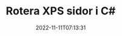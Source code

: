 ---
############################# Static ############################
layout: "auto-gen-merger"
date: 2022-11-11T07:13:31
draft: false
otherformats: pdf tex epub

############################# Head ############################
head_title: "Rotera XPS sidor i C# – Rotera i 90, 180, 270 vinkel"
head_description: "Rotera specifika eller alla dokumentsidor i en XPS-fil med 90, 180, 270 rotationsvinkel med hjälp av dokumentsammanslagnings-API."

############################# Header ############################
title: "Rotera XPS sidor i C#"
description: "Rotera XPS sidor med några rader med .NET-kod."
bg_image: "https://cms.admin.containerize.com/templates/aspose/App_Themes/V3/images/bg/header1.png"
bg_overlay: false
button:
    enable: true
    icon: "fas fa-arrow-down"
    label: "Ladda ner gratis provversion"
    link: "https://downloads.groupdocs.com/merger/net"

############################# SubMenu ############################
submenu:
    enable: true

    left:
        img_alt: "GroupDocs.Merger for .NET"
        image: "https://cms.admin.containerize.com/templates/groupdocs/images/product-logos/90x90-noborder/groupdocs-merger-net.png"
        product: "GroupDocs.Merger"
        platform: ".NET"

    middle:
        button:

            # button loop
            - link: "https://apireference.groupdocs.com/merger/net"
              text: "API-referens"

            # button loop
            - link: "https://github.com/groupdocs-merger"
              text: "Kodexempel"

            # button loop
            - link: "https://products.groupdocs.app/merger/family"
              text: "Livedemos"

            # button loop
            - link: "https://purchase.groupdocs.com/pricing/merger/net"
              text: "Prissättning"

    right:
        link_download: "https://downloads.groupdocs.com/merger"
        link_learn: "https://docs.groupdocs.com/merger/net"
        link_buy: "https://purchase.groupdocs.com"

############################# About ############################
about:
    enable: true
    title: "Om GroupDocs.Merger for .NET API"
    content: |
        [GroupDocs.Merger for .NET](/sv/merger/net/) erbjuder en enkel lösning för att säkert sammanfoga och dela mellan ett brett utbud av dokumentformat inklusive PDF, Microsoft Office (Word, Excel, PowerPoint , OneNote), OpenDocument, HTML, bilder och många andra inom .NET-applikationer. Genom att bara lägga till några rader av koden kan du utföra flera dokumentoperationer som att flytta, ta bort, rotera, byta, extrahera eller ändra orienteringen på sidorna i dokumenten. Dokumentsammanslagnings-API:et stöder också förhandsgranskning av dokumentsidor som en bild för att analysera dokumentstrukturen, formateringen och innehållet på sidan.
        
        GroupDocs.Merger API är ett rätt val för företagslösningar som behöver funktioner för filsiderotation. Dessa API:er stöds väl på alla större operativsystem och plattformar inklusive .NET Framework, .NET Standard, .NET Core, Mono.

############################# Steps ############################
steps:
    enable: true
    title_left: "Rotera XPS filsidor i .NET"
    content_left: |
        [GroupDocs.Merger for .NET](/sv/merger/net/) gör det enkelt för C#-utvecklare att rotera vissa specifika eller alla sidor i en XPS-fil vid 90 , 180 eller 270 rotationsvinkel genom att implementera några enkla steg.
        
        * Initiera **RotateOptions** med önskad rotationsvinkel och sidnummer.
        * Skapa en ny instans av **Merger** och skicka källdokumentets sökväg som en konstruktorparameter.
        * Ring **RotatePages** och skicka **RotateOptions**-objektet.
        * Ring **Save** och ange sökvägen för att spara det resulterande dokumentet.

    title_right: "Systemkrav"
    content_right: |
        GroupDocs.Merger for .NET API:er stöds på alla större plattformar och operativsystem. Innan du kör koden nedan, se till att du har följande förutsättningar installerade på ditt system.

        * Operativsystem: Microsoft Windows, Linux, MacOS
        * Utvecklingsmiljöer: Visual Studio, Xamarin, MonoDevelop
        * Ramar: .NET Framework, .NET Standard, .NET Core, Mono
        * Ladda ner den senaste versionen av GroupDocs.Merger for .NET från [NuGet](https://www.nuget.org/packages/groupdocs.merger)
         
    code: |
     {{% merger/additional-styles %}}
     {{< merger/code-merger title="Hur man roterar XPS filsidor med hjälp av C# exempelkod">}}

        ```csharp    
        // Rotera XPS filsidor med GroupDocs.Merger API
        // Initiera klassen RotateOptions för att ange rotationsvinkel och sidnummer som ska roteras
        RotateOptions rotateOptions = new RotateOptions(RotateMode.Rotate180, new int[] { 2, 3 });

        // Instantiera sammanslagning med indatadokumentet XPS
        using (Merger merger = new Merger("input.xps"))
          {
            // Anrop RotatePages-metoden och skicka RotateOptions-objektet till det
            merger.RotatePages(rotateOptions);
    
            // Anrop Spara-metoden och skicka önskad filsökväg för att spara utdatadokumentet
            merger.Save("output.xps");
          }
        ```
     {{< /merger/code-merger >}}

############################# Demos ############################
demos:
    enable: true
    title: "Livedemos - Rotera XPS filsidor online"
    content: |
       Rotera XPS filsidor just nu genom att besöka webbplatsen [GroupDocs.Merger Live Demos](https://products.groupdocs.app/splitter/rotate-pages/xps).
       Livedemon har följande fördelar.
        
############################# About Formats ############################
about_formats:
    enable: true

############################# More Formats ############################
more_formats:
    enable: true
    title: "Rotera sidor i andra dokumentformat"
    content: |
        .NET dokumenterar sammanslagning och split API för filformat och bilder. Rotera några av de populära filformaten enligt nedan.

############################# Back to top ###############################
back_to_top:
    enable: true
---
